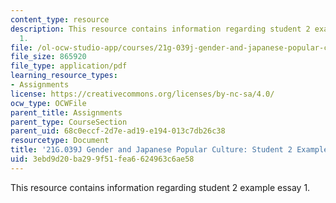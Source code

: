 ```yaml
---
content_type: resource
description: This resource contains information regarding student 2 example essay
  1.
file: /ol-ocw-studio-app/courses/21g-039j-gender-and-japanese-popular-culture-fall-2015/3ebd9d20ba299f51fea6624963c6ae58_MIT21G_039JF15_Transformation.pdf
file_size: 865920
file_type: application/pdf
learning_resource_types:
- Assignments
license: https://creativecommons.org/licenses/by-nc-sa/4.0/
ocw_type: OCWFile
parent_title: Assignments
parent_type: CourseSection
parent_uid: 68c0eccf-2d7e-ad19-e194-013c7db26c38
resourcetype: Document
title: '21G.039J Gender and Japanese Popular Culture: Student 2 Example Essay 1'
uid: 3ebd9d20-ba29-9f51-fea6-624963c6ae58
---
```

This resource contains information regarding student 2 example essay 1.